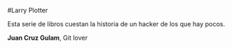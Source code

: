 #Larry Plotter

Esta serie de libros cuestan la historia de un hacker de los que hay pocos.

**Juan Cruz Gulam**, Git lover
